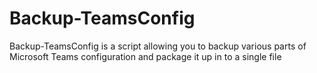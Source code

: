 # Backup-TeamsConfig
Backup-TeamsConfig is a script allowing you to backup various parts of Microsoft Teams configuration and package it up in to a single file
